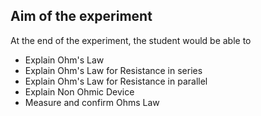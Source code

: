 ## Aim of the experiment

At the end of the experiment, the student would be able to
- Explain Ohm's Law
- Explain Ohm's Law for Resistance in series
- Explain Ohm's Law for Resistance in parallel
- Explain Non Ohmic Device
- Measure and confirm Ohms Law